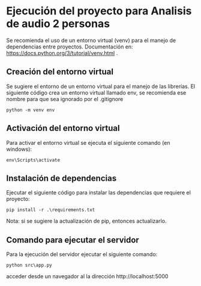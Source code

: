 # Ejecución del proyecto para Analisis de audio 2 personas
Se recomienda el uso de un entorno virtual (venv) para el manejo de dependencias entre proyectos. Documentación en: https://docs.python.org/3/tutorial/venv.html .

## Creación del entorno virtual
Se sugiere el entorno de un entorno virtual para el manejo de las librerí­as. El siguiente código crea un entorno virtual llamado env, se recomienda ese nombre para que sea ignorado por el .gitignore
```
python -m venv env
```

## Activación del entorno virtual
Para activar el entorno virtual se ejecuta el siguiente comando (en windows):
```
env\Scripts\activate
```

## Instalación de dependencias
Ejecutar el siguiente código para instalar las dependencias que requiere el proyecto:
```
pip install -r .\requirements.txt
```
Nota: si se sugiere la actualización de pip, entonces actualizarlo.


## Comando para ejecutar el servidor
Para la ejecución del servidor ejecutar el siguiente comando:
```
python src\app.py
```

acceder desde un navegador al la dirección http://localhost:5000